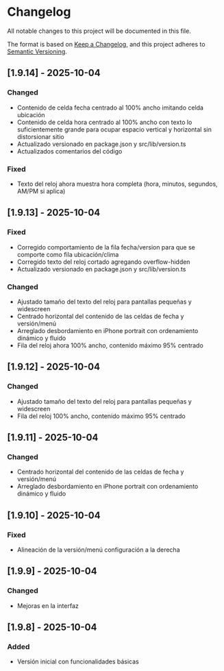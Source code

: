 # Changelog

All notable changes to this project will be documented in this file.

The format is based on [Keep a Changelog](https://keepachangelog.com/en/1.0.0/),
and this project adheres to [Semantic Versioning](https://semver.org/spec/v2.0.0.html).

## [1.9.14] - 2025-10-04

### Changed

- Contenido de celda fecha centrado al 100% ancho imitando celda ubicación
- Contenido de celda hora centrado al 100% ancho con texto lo suficientemente grande para ocupar espacio vertical y horizontal sin distorsionar sitio
- Actualizado versionado en package.json y src/lib/version.ts
- Actualizados comentarios del código

### Fixed

- Texto del reloj ahora muestra hora completa (hora, minutos, segundos, AM/PM si aplica)

## [1.9.13] - 2025-10-04

### Fixed

- Corregido comportamiento de la fila fecha/version para que se comporte como fila ubicación/clima
- Corregido texto del reloj cortado agregando overflow-hidden
- Actualizado versionado en package.json y src/lib/version.ts

### Changed

- Ajustado tamaño del texto del reloj para pantallas pequeñas y widescreen
- Centrado horizontal del contenido de las celdas de fecha y versión/menú
- Arreglado desbordamiento en iPhone portrait con ordenamiento dinámico y fluido
- Fila del reloj ahora 100% ancho, contenido máximo 95% centrado

## [1.9.12] - 2025-10-04

### Changed

- Ajustado tamaño del texto del reloj para pantallas pequeñas y widescreen
- Fila del reloj 100% ancho, contenido máximo 95% centrado

## [1.9.11] - 2025-10-04

### Changed

- Centrado horizontal del contenido de las celdas de fecha y versión/menú
- Arreglado desbordamiento en iPhone portrait con ordenamiento dinámico y fluido

## [1.9.10] - 2025-10-04

### Fixed

- Alineación de la versión/menú configuración a la derecha

## [1.9.9] - 2025-10-04

### Changed

- Mejoras en la interfaz

## [1.9.8] - 2025-10-04

### Added

- Versión inicial con funcionalidades básicas
